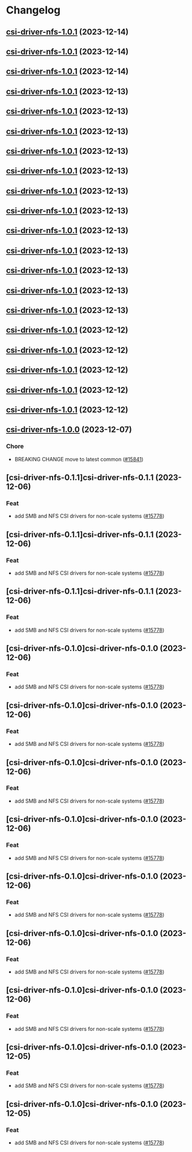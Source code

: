 # Changelog



## [csi-driver-nfs-1.0.1](https://github.com/truecharts/charts/compare/csi-driver-nfs-1.0.0...csi-driver-nfs-1.0.1) (2023-12-14)




## [csi-driver-nfs-1.0.1](https://github.com/truecharts/charts/compare/csi-driver-nfs-1.0.0...csi-driver-nfs-1.0.1) (2023-12-14)




## [csi-driver-nfs-1.0.1](https://github.com/truecharts/charts/compare/csi-driver-nfs-1.0.0...csi-driver-nfs-1.0.1) (2023-12-14)




## [csi-driver-nfs-1.0.1](https://github.com/truecharts/charts/compare/csi-driver-nfs-1.0.0...csi-driver-nfs-1.0.1) (2023-12-13)




## [csi-driver-nfs-1.0.1](https://github.com/truecharts/charts/compare/csi-driver-nfs-1.0.0...csi-driver-nfs-1.0.1) (2023-12-13)




## [csi-driver-nfs-1.0.1](https://github.com/truecharts/charts/compare/csi-driver-nfs-1.0.0...csi-driver-nfs-1.0.1) (2023-12-13)




## [csi-driver-nfs-1.0.1](https://github.com/truecharts/charts/compare/csi-driver-nfs-1.0.0...csi-driver-nfs-1.0.1) (2023-12-13)




## [csi-driver-nfs-1.0.1](https://github.com/truecharts/charts/compare/csi-driver-nfs-1.0.0...csi-driver-nfs-1.0.1) (2023-12-13)




## [csi-driver-nfs-1.0.1](https://github.com/truecharts/charts/compare/csi-driver-nfs-1.0.0...csi-driver-nfs-1.0.1) (2023-12-13)




## [csi-driver-nfs-1.0.1](https://github.com/truecharts/charts/compare/csi-driver-nfs-1.0.0...csi-driver-nfs-1.0.1) (2023-12-13)




## [csi-driver-nfs-1.0.1](https://github.com/truecharts/charts/compare/csi-driver-nfs-1.0.0...csi-driver-nfs-1.0.1) (2023-12-13)




## [csi-driver-nfs-1.0.1](https://github.com/truecharts/charts/compare/csi-driver-nfs-1.0.0...csi-driver-nfs-1.0.1) (2023-12-13)




## [csi-driver-nfs-1.0.1](https://github.com/truecharts/charts/compare/csi-driver-nfs-1.0.0...csi-driver-nfs-1.0.1) (2023-12-13)




## [csi-driver-nfs-1.0.1](https://github.com/truecharts/charts/compare/csi-driver-nfs-1.0.0...csi-driver-nfs-1.0.1) (2023-12-13)




## [csi-driver-nfs-1.0.1](https://github.com/truecharts/charts/compare/csi-driver-nfs-1.0.0...csi-driver-nfs-1.0.1) (2023-12-13)




## [csi-driver-nfs-1.0.1](https://github.com/truecharts/charts/compare/csi-driver-nfs-1.0.0...csi-driver-nfs-1.0.1) (2023-12-12)




## [csi-driver-nfs-1.0.1](https://github.com/truecharts/charts/compare/csi-driver-nfs-1.0.0...csi-driver-nfs-1.0.1) (2023-12-12)




## [csi-driver-nfs-1.0.1](https://github.com/truecharts/charts/compare/csi-driver-nfs-1.0.0...csi-driver-nfs-1.0.1) (2023-12-12)




## [csi-driver-nfs-1.0.1](https://github.com/truecharts/charts/compare/csi-driver-nfs-1.0.0...csi-driver-nfs-1.0.1) (2023-12-12)




## [csi-driver-nfs-1.0.1](https://github.com/truecharts/charts/compare/csi-driver-nfs-1.0.0...csi-driver-nfs-1.0.1) (2023-12-12)




## [csi-driver-nfs-1.0.0](https://github.com/truecharts/charts/compare/csi-driver-nfs-0.1.1...csi-driver-nfs-1.0.0) (2023-12-07)

### Chore

- BREAKING CHANGE move to latest common ([#15841](https://github.com/truecharts/charts/issues/15841))
  
  


## [csi-driver-nfs-0.1.1]csi-driver-nfs-0.1.1 (2023-12-06)

### Feat

- add SMB and NFS CSI drivers for non-scale systems ([#15778](https://github.com/truecharts/charts/issues/15778))
  
  


## [csi-driver-nfs-0.1.1]csi-driver-nfs-0.1.1 (2023-12-06)

### Feat

- add SMB and NFS CSI drivers for non-scale systems ([#15778](https://github.com/truecharts/charts/issues/15778))
  
  


## [csi-driver-nfs-0.1.1]csi-driver-nfs-0.1.1 (2023-12-06)

### Feat

- add SMB and NFS CSI drivers for non-scale systems ([#15778](https://github.com/truecharts/charts/issues/15778))
  
  


## [csi-driver-nfs-0.1.0]csi-driver-nfs-0.1.0 (2023-12-06)

### Feat

- add SMB and NFS CSI drivers for non-scale systems ([#15778](https://github.com/truecharts/charts/issues/15778))
  
  


## [csi-driver-nfs-0.1.0]csi-driver-nfs-0.1.0 (2023-12-06)

### Feat

- add SMB and NFS CSI drivers for non-scale systems ([#15778](https://github.com/truecharts/charts/issues/15778))
  
  


## [csi-driver-nfs-0.1.0]csi-driver-nfs-0.1.0 (2023-12-06)

### Feat

- add SMB and NFS CSI drivers for non-scale systems ([#15778](https://github.com/truecharts/charts/issues/15778))
  
  


## [csi-driver-nfs-0.1.0]csi-driver-nfs-0.1.0 (2023-12-06)

### Feat

- add SMB and NFS CSI drivers for non-scale systems ([#15778](https://github.com/truecharts/charts/issues/15778))
  
  


## [csi-driver-nfs-0.1.0]csi-driver-nfs-0.1.0 (2023-12-06)

### Feat

- add SMB and NFS CSI drivers for non-scale systems ([#15778](https://github.com/truecharts/charts/issues/15778))
  
  


## [csi-driver-nfs-0.1.0]csi-driver-nfs-0.1.0 (2023-12-06)

### Feat

- add SMB and NFS CSI drivers for non-scale systems ([#15778](https://github.com/truecharts/charts/issues/15778))
  
  


## [csi-driver-nfs-0.1.0]csi-driver-nfs-0.1.0 (2023-12-06)

### Feat

- add SMB and NFS CSI drivers for non-scale systems ([#15778](https://github.com/truecharts/charts/issues/15778))
  
  


## [csi-driver-nfs-0.1.0]csi-driver-nfs-0.1.0 (2023-12-05)

### Feat

- add SMB and NFS CSI drivers for non-scale systems ([#15778](https://github.com/truecharts/charts/issues/15778))
  
  


## [csi-driver-nfs-0.1.0]csi-driver-nfs-0.1.0 (2023-12-05)

### Feat

- add SMB and NFS CSI drivers for non-scale systems ([#15778](https://github.com/truecharts/charts/issues/15778))
  
  